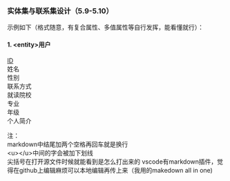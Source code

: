 ### 实体集与联系集设计（5.9-5.10）
示例如下（格式随意，有复合属性、多值属性等自行发挥，能看懂就行）：
#### 1. &lt;entity&gt;用户
<u>ID</u>  
姓名  
性别  
联系方式  
就读院校  
专业  
年级  
个人简介

注：  
markdown中结尾加两个空格再回车就是换行  
&lt;u&gt;&lt;/u&gt;中间的字会被加下划线  
尖括号在打开源文件时候就能看到是怎么打出来的
vscode有markdown插件，觉得在github上编辑麻烦可以本地编辑再传上来（我用的makedown all in one)
